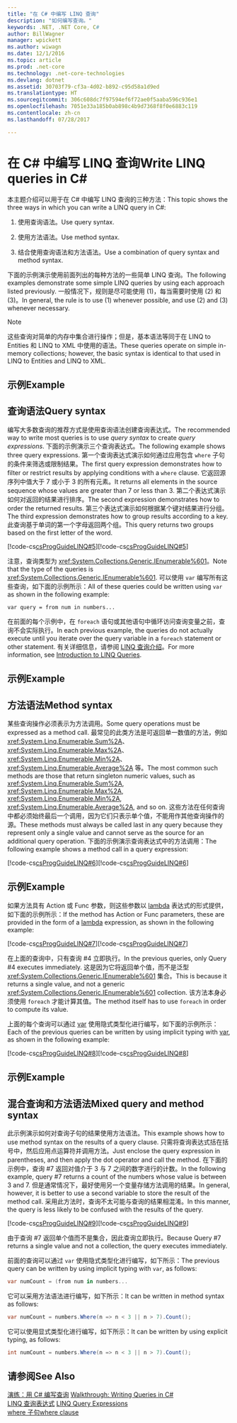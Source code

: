 ```yaml
---
title: "在 C# 中编写 LINQ 查询"
description: "如何编写查询。"
keywords: .NET, .NET Core, C#
author: BillWagner
manager: wpickett
ms.author: wiwagn
ms.date: 12/1/2016
ms.topic: article
ms.prod: .net-core
ms.technology: .net-core-technologies
ms.devlang: dotnet
ms.assetid: 30703f79-cf3a-4d02-b892-c95d58a1d9ed
ms.translationtype: HT
ms.sourcegitcommit: 306c608dc7f97594ef6f72ae0f5aaba596c936e1
ms.openlocfilehash: 7051e33a185b0ab898c4b9d7368f8f0e6883c119
ms.contentlocale: zh-cn
ms.lasthandoff: 07/28/2017

---
```


# <a name="write-linq-queries-in-c"></a><span data-ttu-id="6e8b3-104">在 C# 中编写 LINQ 查询</span><span class="sxs-lookup"><span data-stu-id="6e8b3-104">Write LINQ queries in C#</span></span>

<span data-ttu-id="6e8b3-105">本主题介绍可以用于在 C# 中编写 LINQ 查询的三种方法：</span><span class="sxs-lookup"><span data-stu-id="6e8b3-105">This topic shows the three ways in which you can write a LINQ query in C#:</span></span>  
  
1.  <span data-ttu-id="6e8b3-106">使用查询语法。</span><span class="sxs-lookup"><span data-stu-id="6e8b3-106">Use query syntax.</span></span>  
  
2.  <span data-ttu-id="6e8b3-107">使用方法语法。</span><span class="sxs-lookup"><span data-stu-id="6e8b3-107">Use method syntax.</span></span>  
  
3.  <span data-ttu-id="6e8b3-108">结合使用查询语法和方法语法。</span><span class="sxs-lookup"><span data-stu-id="6e8b3-108">Use a combination of query syntax and method syntax.</span></span>  
  
 <span data-ttu-id="6e8b3-109">下面的示例演示使用前面列出的每种方法的一些简单 LINQ 查询。</span><span class="sxs-lookup"><span data-stu-id="6e8b3-109">The following examples demonstrate some simple LINQ queries by using each approach listed previously.</span></span> <span data-ttu-id="6e8b3-110">一般情况下，规则是尽可能使用 (1)，每当需要时使用 (2) 和 (3)。</span><span class="sxs-lookup"><span data-stu-id="6e8b3-110">In general, the rule is to use (1) whenever possible, and use (2) and (3) whenever necessary.</span></span>  
  
> [!NOTE]
>  <span data-ttu-id="6e8b3-111">这些查询对简单的内存中集合进行操作；但是，基本语法等同于在 LINQ to Entities 和 LINQ to XML 中使用的语法。</span><span class="sxs-lookup"><span data-stu-id="6e8b3-111">These queries operate on simple in-memory collections; however, the basic syntax is identical to that used in LINQ to Entities and LINQ to XML.</span></span>  
  
## <a name="example"></a><span data-ttu-id="6e8b3-112">示例</span><span class="sxs-lookup"><span data-stu-id="6e8b3-112">Example</span></span>  
  
## <a name="query-syntax"></a><span data-ttu-id="6e8b3-113">查询语法</span><span class="sxs-lookup"><span data-stu-id="6e8b3-113">Query syntax</span></span>  
 <span data-ttu-id="6e8b3-114">编写大多数查询的推荐方式是使用查询语法创建查询表达式。</span><span class="sxs-lookup"><span data-stu-id="6e8b3-114">The recommended way to write most queries is to use *query syntax* to create *query expressions*.</span></span> <span data-ttu-id="6e8b3-115">下面的示例演示三个查询表达式。</span><span class="sxs-lookup"><span data-stu-id="6e8b3-115">The following example shows three query expressions.</span></span> <span data-ttu-id="6e8b3-116">第一个查询表达式演示如何通过应用包含 `where` 子句的条件来筛选或限制结果。</span><span class="sxs-lookup"><span data-stu-id="6e8b3-116">The first query expression demonstrates how to filter or restrict results by applying conditions with a `where` clause.</span></span> <span data-ttu-id="6e8b3-117">它返回源序列中值大于 7 或小于 3 的所有元素。</span><span class="sxs-lookup"><span data-stu-id="6e8b3-117">It returns all elements in the source sequence whose values are greater than 7 or less than 3.</span></span> <span data-ttu-id="6e8b3-118">第二个表达式演示如何对返回的结果进行排序。</span><span class="sxs-lookup"><span data-stu-id="6e8b3-118">The second expression demonstrates how to order the returned results.</span></span> <span data-ttu-id="6e8b3-119">第三个表达式演示如何根据某个键对结果进行分组。</span><span class="sxs-lookup"><span data-stu-id="6e8b3-119">The third expression demonstrates how to group results according to a key.</span></span> <span data-ttu-id="6e8b3-120">此查询基于单词的第一个字母返回两个组。</span><span class="sxs-lookup"><span data-stu-id="6e8b3-120">This query returns two groups based on the first letter of the word.</span></span>  
  
 <span data-ttu-id="6e8b3-121">[!code-cs[csProgGuideLINQ#5](../../../samples/snippets/csharp/concepts/linq/how-to-write-linq-queries_1.cs)]</span><span class="sxs-lookup"><span data-stu-id="6e8b3-121">[!code-cs[csProgGuideLINQ#5](../../../samples/snippets/csharp/concepts/linq/how-to-write-linq-queries_1.cs)]</span></span>  
  
 <span data-ttu-id="6e8b3-122">注意，查询类型为 <xref:System.Collections.Generic.IEnumerable%601>。</span><span class="sxs-lookup"><span data-stu-id="6e8b3-122">Note that the type of the queries is <xref:System.Collections.Generic.IEnumerable%601>.</span></span> <span data-ttu-id="6e8b3-123">可以使用 `var` 编写所有这些查询，如下面的示例所示：</span><span class="sxs-lookup"><span data-stu-id="6e8b3-123">All of these queries could be written using `var` as shown in the following example:</span></span>  
  
 `var query = from num in numbers...`  
  
 <span data-ttu-id="6e8b3-124">在前面的每个示例中，在 `foreach` 语句或其他语句中循环访问查询变量之前，查询不会实际执行。</span><span class="sxs-lookup"><span data-stu-id="6e8b3-124">In each previous example, the queries do not actually execute until you iterate over the query variable in a `foreach` statement or other statement.</span></span> <span data-ttu-id="6e8b3-125">有关详细信息，请参阅 [LINQ 查询介绍](../programming-guide/concepts/linq/introduction-to-linq-queries.md)。</span><span class="sxs-lookup"><span data-stu-id="6e8b3-125">For more information, see [Introduction to LINQ Queries](../programming-guide/concepts/linq/introduction-to-linq-queries.md).</span></span>  
  
## <a name="example"></a><span data-ttu-id="6e8b3-126">示例</span><span class="sxs-lookup"><span data-stu-id="6e8b3-126">Example</span></span>  
  
## <a name="method-syntax"></a><span data-ttu-id="6e8b3-127">方法语法</span><span class="sxs-lookup"><span data-stu-id="6e8b3-127">Method syntax</span></span>  
 <span data-ttu-id="6e8b3-128">某些查询操作必须表示为方法调用。</span><span class="sxs-lookup"><span data-stu-id="6e8b3-128">Some query operations must be expressed as a method call.</span></span> <span data-ttu-id="6e8b3-129">最常见的此类方法是可返回单一数值的方法，例如 <xref:System.Linq.Enumerable.Sum%2A>、<xref:System.Linq.Enumerable.Max%2A>、<xref:System.Linq.Enumerable.Min%2A>、<xref:System.Linq.Enumerable.Average%2A> 等。</span><span class="sxs-lookup"><span data-stu-id="6e8b3-129">The most common such methods are those that return singleton numeric values, such as <xref:System.Linq.Enumerable.Sum%2A>, <xref:System.Linq.Enumerable.Max%2A>, <xref:System.Linq.Enumerable.Min%2A>, <xref:System.Linq.Enumerable.Average%2A>, and so on.</span></span> <span data-ttu-id="6e8b3-130">这些方法在任何查询中都必须始终最后一个调用，因为它们只表示单个值，不能用作其他查询操作的源。</span><span class="sxs-lookup"><span data-stu-id="6e8b3-130">These methods must always be called last in any query because they represent only a single value and cannot serve as the source for an additional query operation.</span></span> <span data-ttu-id="6e8b3-131">下面的示例演示查询表达式中的方法调用：</span><span class="sxs-lookup"><span data-stu-id="6e8b3-131">The following example shows a method call in a query expression:</span></span>  
  
 <span data-ttu-id="6e8b3-132">[!code-cs[csProgGuideLINQ#6](../../../samples/snippets/csharp/concepts/linq/how-to-write-linq-queries_2.cs)]</span><span class="sxs-lookup"><span data-stu-id="6e8b3-132">[!code-cs[csProgGuideLINQ#6](../../../samples/snippets/csharp/concepts/linq/how-to-write-linq-queries_2.cs)]</span></span>  
  
## <a name="example"></a><span data-ttu-id="6e8b3-133">示例</span><span class="sxs-lookup"><span data-stu-id="6e8b3-133">Example</span></span>  
 <span data-ttu-id="6e8b3-134">如果方法具有 Action 或 Func 参数，则这些参数以 [lambda](../programming-guide/statements-expressions-operators/lambda-expressions.md) 表达式的形式提供，如下面的示例所示：</span><span class="sxs-lookup"><span data-stu-id="6e8b3-134">If the method has  Action or Func parameters, these are provided in the form of a [lambda](../programming-guide/statements-expressions-operators/lambda-expressions.md) expression, as shown in the following example:</span></span>  
  
 <span data-ttu-id="6e8b3-135">[!code-cs[csProgGuideLINQ#7](../../../samples/snippets/csharp/concepts/linq/how-to-write-linq-queries_3.cs)]</span><span class="sxs-lookup"><span data-stu-id="6e8b3-135">[!code-cs[csProgGuideLINQ#7](../../../samples/snippets/csharp/concepts/linq/how-to-write-linq-queries_3.cs)]</span></span>  
  
 <span data-ttu-id="6e8b3-136">在上面的查询中，只有查询 #4 立即执行。</span><span class="sxs-lookup"><span data-stu-id="6e8b3-136">In the previous queries, only Query #4 executes immediately.</span></span> <span data-ttu-id="6e8b3-137">这是因为它将返回单个值，而不是泛型 <xref:System.Collections.Generic.IEnumerable%601> 集合。</span><span class="sxs-lookup"><span data-stu-id="6e8b3-137">This is because it returns a single value, and not a generic <xref:System.Collections.Generic.IEnumerable%601> collection.</span></span> <span data-ttu-id="6e8b3-138">该方法本身必须使用 `foreach` 才能计算其值。</span><span class="sxs-lookup"><span data-stu-id="6e8b3-138">The method itself has to use `foreach` in order to compute its value.</span></span>  
  
 <span data-ttu-id="6e8b3-139">上面的每个查询可以通过 [var](../language-reference/keywords/var.md) 使用隐式类型化进行编写，如下面的示例所示：</span><span class="sxs-lookup"><span data-stu-id="6e8b3-139">Each of the previous queries can be written by using implicit typing with [var](../language-reference/keywords/var.md), as shown in the following example:</span></span>  
  
 <span data-ttu-id="6e8b3-140">[!code-cs[csProgGuideLINQ#8](../../../samples/snippets/csharp/concepts/linq/how-to-write-linq-queries_4.cs)]</span><span class="sxs-lookup"><span data-stu-id="6e8b3-140">[!code-cs[csProgGuideLINQ#8](../../../samples/snippets/csharp/concepts/linq/how-to-write-linq-queries_4.cs)]</span></span>  
  
## <a name="example"></a><span data-ttu-id="6e8b3-141">示例</span><span class="sxs-lookup"><span data-stu-id="6e8b3-141">Example</span></span>  
  
## <a name="mixed-query-and-method-syntax"></a><span data-ttu-id="6e8b3-142">混合查询和方法语法</span><span class="sxs-lookup"><span data-stu-id="6e8b3-142">Mixed query and method syntax</span></span>  
 <span data-ttu-id="6e8b3-143">此示例演示如何对查询子句的结果使用方法语法。</span><span class="sxs-lookup"><span data-stu-id="6e8b3-143">This example shows how to use method syntax on the results of a query clause.</span></span> <span data-ttu-id="6e8b3-144">只需将查询表达式括在括号中，然后应用点运算符并调用方法。</span><span class="sxs-lookup"><span data-stu-id="6e8b3-144">Just enclose the query expression in parentheses, and then apply the dot operator and call the method.</span></span> <span data-ttu-id="6e8b3-145">在下面的示例中，查询 #7 返回对值介于 3 与 7 之间的数字进行的计数。</span><span class="sxs-lookup"><span data-stu-id="6e8b3-145">In the following example, query #7 returns a count of the numbers whose value is between 3 and 7.</span></span> <span data-ttu-id="6e8b3-146">但是通常情况下，最好使用另一个变量存储方法调用的结果。</span><span class="sxs-lookup"><span data-stu-id="6e8b3-146">In general, however, it is better to use a second variable to store the result of the method call.</span></span> <span data-ttu-id="6e8b3-147">采用此方法时，查询不太可能与查询的结果相混淆。</span><span class="sxs-lookup"><span data-stu-id="6e8b3-147">In this manner, the query is less likely to be confused with the results of the query.</span></span>  
  
 <span data-ttu-id="6e8b3-148">[!code-cs[csProgGuideLINQ#9](../../../samples/snippets/csharp/concepts/linq/how-to-write-linq-queries_5.cs)]</span><span class="sxs-lookup"><span data-stu-id="6e8b3-148">[!code-cs[csProgGuideLINQ#9](../../../samples/snippets/csharp/concepts/linq/how-to-write-linq-queries_5.cs)]</span></span>  
  
 <span data-ttu-id="6e8b3-149">由于查询 #7 返回单个值而不是集合，因此查询立即执行。</span><span class="sxs-lookup"><span data-stu-id="6e8b3-149">Because Query #7 returns a single value and not a collection, the query executes immediately.</span></span>  
  
 <span data-ttu-id="6e8b3-150">前面的查询可以通过 `var` 使用隐式类型化进行编写，如下所示：</span><span class="sxs-lookup"><span data-stu-id="6e8b3-150">The previous query can be written by using implicit typing with `var`, as follows:</span></span>  
  
```csharp  
var numCount = (from num in numbers...  
```  
  
 <span data-ttu-id="6e8b3-151">它可以采用方法语法进行编写，如下所示：</span><span class="sxs-lookup"><span data-stu-id="6e8b3-151">It can be written in method syntax as follows:</span></span>  
  
```csharp  
var numCount = numbers.Where(n => n < 3 || n > 7).Count();  
```  
  
 <span data-ttu-id="6e8b3-152">它可以使用显式类型化进行编写，如下所示：</span><span class="sxs-lookup"><span data-stu-id="6e8b3-152">It can be written by using explicit typing, as follows:</span></span>  
  
```csharp  
int numCount = numbers.Where(n => n < 3 || n > 7).Count();  
```  
  
## <a name="see-also"></a><span data-ttu-id="6e8b3-153">请参阅</span><span class="sxs-lookup"><span data-stu-id="6e8b3-153">See Also</span></span>  
  <span data-ttu-id="6e8b3-154">[演练：用 C# 编写查询](../programming-guide/concepts/linq/walkthrough-writing-queries-linq.md) </span><span class="sxs-lookup"><span data-stu-id="6e8b3-154">[Walkthrough: Writing Queries in C#](../programming-guide/concepts/linq/walkthrough-writing-queries-linq.md) </span></span>  
 <span data-ttu-id="6e8b3-155">[LINQ 查询表达式](index.md) </span><span class="sxs-lookup"><span data-stu-id="6e8b3-155">[LINQ Query Expressions](index.md) </span></span>  
 [<span data-ttu-id="6e8b3-156">where 子句</span><span class="sxs-lookup"><span data-stu-id="6e8b3-156">where clause</span></span>](../language-reference/keywords/where-clause.md)

